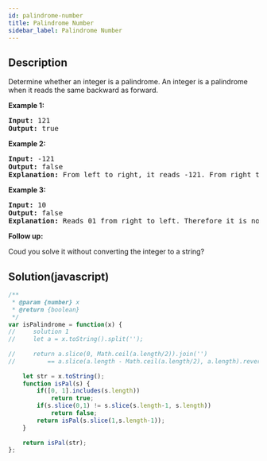 ```yaml
---
id: palindrome-number
title: Palindrome Number
sidebar_label: Palindrome Number
---
```

## Description
<div class="description">
<p>Determine whether an integer is a palindrome. An integer&nbsp;is&nbsp;a&nbsp;palindrome when it&nbsp;reads the same backward as forward.</p>

<p><strong>Example 1:</strong></p>

<pre>
<strong>Input:</strong> 121
<strong>Output:</strong> true
</pre>

<p><strong>Example 2:</strong></p>

<pre>
<strong>Input:</strong> -121
<strong>Output:</strong> false
<strong>Explanation:</strong> From left to right, it reads -121. From right to left, it becomes 121-. Therefore it is not a palindrome.
</pre>

<p><strong>Example 3:</strong></p>

<pre>
<strong>Input:</strong> 10
<strong>Output:</strong> false
<strong>Explanation:</strong> Reads 01 from right to left. Therefore it is not a palindrome.
</pre>

<p><strong>Follow up:</strong></p>

<p>Coud you solve&nbsp;it without converting the integer to a string?</p>

</div>

## Solution(javascript)
```javascript
/**
 * @param {number} x
 * @return {boolean}
 */
var isPalindrome = function(x) {
//     solution 1
//     let a = x.toString().split('');
    
//     return a.slice(0, Math.ceil(a.length/2)).join('') 
//         == a.slice(a.length - Math.ceil(a.length/2), a.length).reverse().join('');
    
    let str = x.toString();
    function isPal(s) {
        if([0, 1].includes(s.length))
            return true;
        if(s.slice(0,1) != s.slice(s.length-1, s.length))
            return false;
        return isPal(s.slice(1,s.length-1));
    }
    
    return isPal(str);
};
```